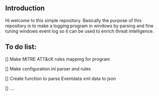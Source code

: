 ## Introduction
Hi welcome to this simple repository. Basically the purpose of this repository is to make a logging program in windows by parsing and fine tuning windows event log so it can be used to enrich threat intelligence.
## To do list:
[] Make MITRE ATT&cK rules mapping for program

[] Make configuration.ini parser and rules

[] Create function to parse Eventdata xml data to json

[] ....

